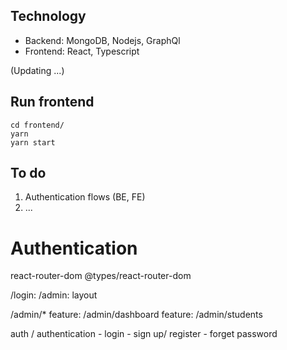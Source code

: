 
## Technology
* Backend: MongoDB, Nodejs, GraphQl
* Frontend: React, Typescript

(Updating ...)


## Run frontend

```
cd frontend/ 
yarn
yarn start
```


## To do
1. Authentication flows (BE, FE)
2. ...


# Authentication
react-router-dom
@types/react-router-dom

/login: 
/admin: layout

/admin/*
feature: /admin/dashboard
feature: /admin/students

auth / authentication
    - login
    - sign up/ register
    - forget password